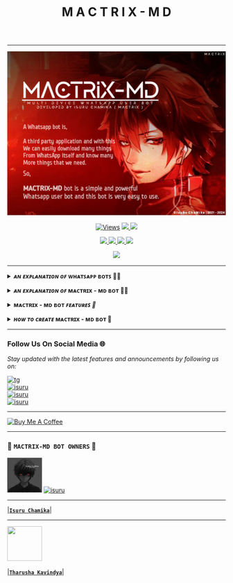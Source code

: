 # <p align="center"> M A C T R I X - M D </p>
 <p align="center">
  <a href="#"><img src="http://readme-typing-svg.herokuapp.com?color=C70039&center=true&vCenter=true&multiline=false&lines=MULTI+DEVICE+WHATSAPP+USER+BOT" alt="">
</p>

***
<p align = center>   <img src="https://raw.githubusercontent.com/IsuruBotz/IsuruData/refs/heads/main/Database/Media/MAIN-LOGO.jpg"</p>
<p align="center">

  <a href="https://github.com/IsuruChamika007/MACTRIX-MD">
    <img src="https://hits.seeyoufarm.com/api/count/incr/badge.svg?url=https%3A%2F%2Fgithub.com%2FIsuruChamika007%2FMACTRIX-MD&count_bg=%2379C83D&title_bg=%23555555&icon=gitpod.svg&icon_color=%23E7E7E7&title=Views&edge_flat=false" alt="Views"/></a>
  
  </a>
  <a href="https://github.com/IsuruChamika007/MACTRIX-MD/fork">
    <img src="https://img.shields.io/github/forks/IsuruChamika007/MACTRIX-MD?label=Forks&style=social">
    
  </a>
  <a href="https://github.com/IsuruChamika007/MACTRIX-MD/stargazers">
    <img src="https://img.shields.io/github/stars/IsuruChamika007/MACTRIX-MD?style=social">
  </a>
</p>

<p align="center">
  <a href="https://github.com/IsuruChamika007/MACTRIX-MD">
    <img src="https://img.shields.io/github/repo-size/IsuruChamika007/MACTRIX-MD?color=purple&label=Repo%20Size&style=plastic">

  </a>
  <a href="https://github.com/IsuruChamika007/MACTRIX-MD">
    <img src="https://img.shields.io/github/license/IsuruChamika007/MACTRIX-MD?color=purple&label=License&style=plastic">

  </a>
  <a href="https://github.com/IsuruChamika007/MACTRIX-MD">
    <img src="https://img.shields.io/github/languages/top/IsuruChamika007/MACTRIX-MD?color=purple&label=Javascript&style=plastic">

  </a>
  <a href="https://github.com/CyberkillersTEAM">
    <img src="https://img.shields.io/static/v1?label=Owners&message=CYBERKILLERSTEAM&color=purple&style=plastic">

  </a>
  </p>
 <p align="center">
  <a href="https://wa.me/94766632281">
    <img src="https://img.shields.io/badge/Developer-Isuru%20Chamika%20-purple&style=plastic">

  </a>
</p>
 
***

<b><details><summary>*ᴀɴ ᴇxᴘʟᴀɴᴀᴛɪᴏɴ ᴏꜰ* ᴡʜᴀᴛꜱᴀᴘᴘ ʙᴏᴛꜱ 🔮🤖</summary></b>

A **Whatsapp Bot** is a third party application and with this we can easily download many things from whatsApp itself and know many more things that we need.

</details>

<b><details><summary>*ᴀɴ ᴇxᴘʟᴀɴᴀᴛɪᴏɴ ᴏꜰ* ᴍᴀᴄᴛʀɪx - ᴍᴅ ʙᴏᴛ 🔮👾</summary></b>

**MACTRIX-MD** is a simple and powerful whatsapp user bot and this bot is very easy to use.

</details>

<b><details><summary>ᴍᴀᴄᴛʀɪx - ᴍᴅ ʙᴏᴛ *ꜰᴇᴀᴛᴜʀᴇꜱ 🌟*</summary></b>

`Not Published yet !!`

</details>

<b><details><summary>*ʜᴏᴡ ᴛᴏ ᴄʀᴇᴀᴛᴇ* ᴍᴀᴄᴛʀɪx - ᴍᴅ ʙᴏᴛ 📖</summary></b>
   
1. **You must need those things before deploy.**
 
- _Github Account_
**[![NIMAYT](https://img.shields.io/badge/HOW_TO_MAKE_GITHUB_ACCOUNT-red?style=for-the-badge&logo=youtube&logoColor=white)]([https://youtube.com/@MRNIMAOFC/](https://youtu.be/NZ6oSZfoR88?si=A4ThxQppWddcYZYD))**
    
- _Host_
    
    
2. **You must need to fork MACTRIX-MD repository.**
   
<a href='https://github.com/IsuruChamika007/MACTRIX-MD/fork' target="_blank"><img alt='Fork repo' src='https://img.shields.io/badge/Fork Mactrix Md Repository-black?style=for-the-badge&logo=git&logoColor=white'/></a>
    
    
3. **Connect to whatsapp.**
    
- _Link with your whatsappp using Scan qr code or pair code._
    
**<a href='https://professional-kitty-goutammallick516-86803e18.koyeb.app' target="_blank"><img alt='Get Session ID' src='https://img.shields.io/badge/Get Session Id Using Qr Code-black?style=for-the-badge&logo=opencv&logoColor=red'/></a>**
**<a href='https://professional-kitty-goutammallick516-86803e18.koyeb.app' target="_blank"><img alt='Get Session ID' src='https://img.shields.io/badge/Get Session Id Using Pair Code-black?style=for-the-badge&logo=opencv&logoColor=red'/></a>**
     
- _Open config.js on your forked repository. and put `SESSION_ID` and change other settings you need._
     
     
4. **Deploy**
     
- _You can deploy from the platforms below or your preferred platform from there._

[![isuru](https://img.shields.io/badge/mactrix_md_deploy_on_heroku-430098?style=for-the-badge&logo=heroku&logoColor=white&buttcode=1n2i3m4a)](https://heroku.com/deploy?template=https://github.com/IsuruChamika007/MACTRIX-MD)
  
[![isuru](https://img.shields.io/badge/mactrix_md_deploy_on_railway-0B0D0E?style=for-the-badge&logo=railway&logoColor=white&buttcode=1n2i3m4a)](https://railway.app?referralCode=mactrix-md)
    
[![isuru](https://img.shields.io/badge/mactrix_md_deploy_on_koyeb-0B0D0E?style=for-the-badge&logo=koyeb&logoColor=white&buttcode=1n2i3m4a)](https://koyeb.app)
   
[![isuru](https://img.shields.io/badge/mactrix_md_deploy_on_replit-F26207?style=for-the-badge&logo=replit&logoColor=white&buttcode=1n2i3m4a)](https://replit.com/)
   
[![isuru](https://img.shields.io/badge/mactrix_md_deploy_on_render-000000?style=for-the-badge&logo=render&logoColor=white&buttcode=1n2i3m4a)](https://docs.render.com/free)
     
[![isuru](https://img.shields.io/badge/mactrix_md_deploy_on_toystack-000000?style=for-the-badge&logo=render&logoColor=white&buttcode=1n2i3m4a)](https://toystack.ai)
    
[![isuru](https://img.shields.io/badge/mactrix_md_deploy_on_github_workflows-000000?style=for-the-badge&logo=github&logoColor=white&buttcode=1n2i3m4a)](https://github.com/IsuruChamika007/MACTRIX-MD/new/main?filename=.github/workflows/main.yml&workflow_template=blank)
    
<h6 align-"center">Attention! We do not take responsibility if your github account is suspended through this Deploy method, I advise you not to use this workflow deploy method in the latest github accounts, github accounts created a year or more ago have not received the risk of suspension so far, this works It will only be done for 6 hours, you need to update the code to reactivate it.</h6>
      
- **_You will need some code when deploying in Github workflows. Click the button below to get it._**
     
[![isuru](https://img.shields.io/badge/workflows_deployment_code-000000?style=for-the-badge&logo="https://i.ibb.co/pwNf08R/1713103024643.jpg")](https://github.com/IsuruChamika007/MACTRIX/tree/main/WORKFLOWS-CODE)

</details>

---

### Follow Us On Social Media 🌐

*_Stay updated with the latest features and announcements by following us on:_*


[![tg](https://img.shields.io/badge/TELEGRAM%20CONTACT-0A66C2?style=for-the-badge&logo=telegram&logoColor=white)]( https://t.me/IsuruChamika007)</br>
[![isuru](https://img.shields.io/badge/WHATSAPP%20CONTACT-green?style=for-the-badge&logo=whatsapp&logoColor=white)](https://wa.me/94766632281)</br>
[![isuru](https://img.shields.io/badge/WHATSAPP%20CHANNEL-darkgreen?style=for-the-badge&logo=whatsapp&logoColor=white)](https://whatsapp.com/channel/0029VaZn08Q7j6gBT4I8Ig23)</br>
[![isuru](https://img.shields.io/badge/YOUTUBE%20CHANNEL-darkred?style=for-the-badge&logo=youtube&logoColor=white)](https://youtube.com/@IsuruChamika007/)
</br>

***

<a href="https://buymeacoffee.com/isuruchamika007" target="_blank"><img src="https://cdn.buymeacoffee.com/buttons/v2/default-yellow.png" alt="Buy Me A Coffee" style="height: 60px !important;width: 217px !important;" ></a>

***

### 👑 **`MACTRIX-MD BOT OWNERS`** 👑


   <a href="https://github.com/IsuruChamika007/"><img src="https://raw.githubusercontent.com/IsuruBotz/IsuruData/refs/heads/main/Database/Media/IsuruChamika007.jpg" width=80 height=80></a>               [![isuru](https://img.shields.io/badge/CONTACT%20ON%20WHATSAPP-green?style=for-the-badge&logo=whatsapp&logoColor=white)](https://wa.me/94766632281)

---

|**[`Isuru Chamika`](https://github.com/IsuruChamika007)**|

---

<a href="https://github.com/MrTharuwa"><img src="https://avatars.githubusercontent.com/u/91013948?v=4" width=80 height=80></a> 

|**[`Tharusha Kavindya`](https://github.com/MrTharuwa)**|

